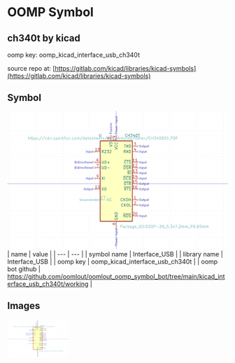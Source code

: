 # OOMP Symbol  
## ch340t  by kicad  
  
oomp key: oomp_kicad_interface_usb_ch340t  
  
source repo at: [https://gitlab.com/kicad/libraries/kicad-symbols](https://gitlab.com/kicad/libraries/kicad-symbols)  
## Symbol  
  
[![working.png](working_600.png)](working.png)  
| name | value | 
| --- | --- | 
| symbol name | Interface_USB | 
| library name | Interface_USB | 
| oomp key | oomp_kicad_interface_usb_ch340t | 
| oomp bot github | https://github.com/oomlout/oomlout_oomp_symbol_bot/tree/main/kicad_interface_usb_ch340t/working | 
## Images  
  
[![working.png](working_140.png)](working.png)  

